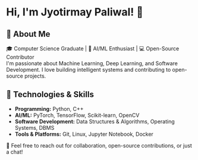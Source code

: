 # Hi, I'm Jyotirmay Paliwal! 👋

## 🚀 About Me
🎓 Computer Science Graduate | 🤖 AI/ML Enthusiast | 💻 Open-Source Contributor  
I'm passionate about Machine Learning, Deep Learning, and Software Development. I love building intelligent systems and contributing to open-source projects. 

## 🔧 Technologies & Skills
- **Programming:** Python, C++
- **AI/ML:** PyTorch, TensorFlow, Scikit-learn, OpenCV
- **Software Development:** Data Structures & Algorithms, Operating Systems, DBMS
- **Tools & Platforms:** Git, Linux, Jupyter Notebook, Docker


💬 Feel free to reach out for collaboration, open-source contributions, or just a chat!
